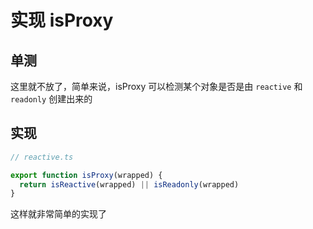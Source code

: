 # 实现 isProxy

## 单测

这里就不放了，简单来说，isProxy 可以检测某个对象是否是由 `reactive` 和 `readonly` 创建出来的

## 实现

```ts
// reactive.ts

export function isProxy(wrapped) {
  return isReactive(wrapped) || isReadonly(wrapped)
}
```

这样就非常简单的实现了